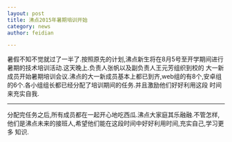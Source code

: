 ```yaml
---
layout: post
title: 沸点2015年暑期培训开始
category: news
author: feidian

---
```


暑假不知不觉就过了一半了.按照原先的计划,沸点新生将在8月5号至开学期间进行暑期的技术培训活动.这天晚上.负责人张帆以及副负责人王元芳组织到校的
大一新成员开始暑期培训会议.沸点的大一新成员基本上都已到齐,web组的有8个,安卓组的6个.各小组组长都已经分配了培训期间的任务.并且激励他们好好利用这段
时间来充实自我.

---

分配完任务之后,所有成员都在一起开心地吃西瓜.沸点大家庭其乐融融.不管怎样,他们是沸点未来的接班人,希望他们能在这段时间中好好利用时间,充实自己,学习更多
知识.


